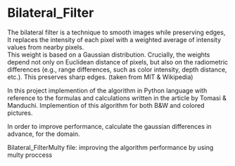 # Bilateral_Filter
The bilateral filter is a technique to smooth images while preserving edges,  
It replaces the intensity of each pixel with a weighted average of intensity values from nearby pixels.   
This weight is based on a Gaussian distribution. Crucially, the weights depend not only on Euclidean distance of pixels, but also on the radiometric differences (e.g., range   differences, such as color intensity, depth distance, etc.). This preserves sharp edges. (taken from MIT & Wikipedia)  

In this project implemention of the algorithm in  Python language with reference to the formulas and calculations written in the article by Tomasi & Manduchi.
Implemention of this algorithm for both B&W and colored pictures.  

In order to improve performance, calculate the gaussian differences in advance, for the domain.  

Bilateral_FilterMulty file: improving the algorithm performance by using multy proccess

